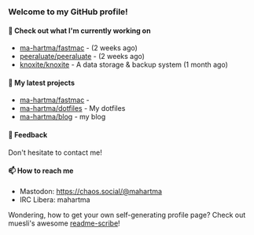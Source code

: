 ### Welcome to my GitHub profile!

#### 🔭 Check out what I'm currently working on

- [ma-hartma/fastmac](https://github.com/ma-hartma/fastmac) -  (2 weeks ago)
- [peeraluate/peeraluate](https://github.com/peeraluate/peeraluate) -  (2 weeks ago)
- [knoxite/knoxite](https://github.com/knoxite/knoxite) - A data storage &amp; backup system (1 month ago)

#### 🌱 My latest projects

- [ma-hartma/fastmac](https://github.com/ma-hartma/fastmac) - 
- [ma-hartma/dotfiles](https://github.com/ma-hartma/dotfiles) - My dotfiles
- [ma-hartma/blog](https://github.com/ma-hartma/blog) - my blog

#### 💬 Feedback

Don't hesitate to contact me!

#### 📫 How to reach me

- Mastodon: https://chaos.social/@mahartma
- IRC Libera: mahartma

Wondering, how to get your own self-generating profile page? 
Check out muesli's awesome [readme-scribe](https://github.com/muesli/readme-scribe)!
